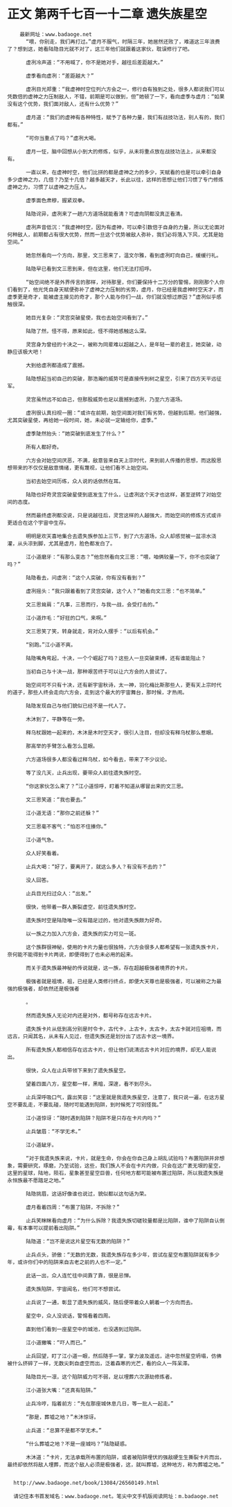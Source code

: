 # 正文 第两千七百一十二章 遗失族星空
        最新网址：www.badaoge.net
          “喂，你别走，我们再打过。”虚月不服气，时隔三年，她居然还败了，难道这三年浪费了？想到这，她看陆隐目光就不对了，这三年他们就跟着这家伙，耽误修行了吧。
      
          虚冽冷声道：“不用喊了，你不是她对手，越往后差距越大。”
      
          虚季看向虚冽：“差距越大？”
      
          虚冽目光郑重：“我虚神时空位列六方会之一，修行自有独到之处，很多人都说我们可以凭数倍的虚神之力压制敌人，不错，前期是可以做到，但”她顿了一下，看向虚季与虚月：“如果没有这个优势，我们面对敌人，还有什么优势？”
      
          虚月道：“我们的虚神有各种特性，赋予了各种力量，我们有战技功法，别人有的，我们都有。”
      
          “可你当重点了吗？”虚冽大喝。
      
          虚月一怔，脑中回想从小到大的修炼，似乎，从未将重点放在战技功法上，从来都没有。
      
          一直以来，在虚神时空，他们比拼的都是虚神之力的多少，天赋看的也是可以牵引自身多少虚神之力，几倍？乃至十几倍？越多越天才，长此以往，这样的思想让他们习惯了专门修炼虚神之力，习惯了以虚神之力压人。
      
          虚季面色肃穆，握紧双拳。
      
          陆隐诧异，虚冽来了一趟六方道场就能看清？可虚向阴都没真正看清。
      
          虚冽声音低沉：“我虚神时空，因为有虚神，可以牵引数倍于自身的力量，所以无论面对何种敌人，前期都占有很大优势，然而一旦这个优势被敌人弥补，我们必将落入下风，尤其是始空间。”
      
          她忽然看向一个方向，那里，文三思来了，温文尔雅，看到虚冽盯向自己，缓缓行礼。
      
          陆隐早已看到文三思到来，但在这里，他们无法打招呼。
      
          “始空间绝不是外界传言的那样，对待那里，你们要保持十二万分的警惕，刚刚那个人你们看到了，他光凭自身天赋便弥补了虚神之力压制的劣势，虚月，你已经是我虚神时空天才，而虚季更是奇才，能被虚主接见的奇才，那个人能与你们一战，你们就没想过原因？”虚冽似乎感触很深。
      
          她目光复杂：“灵宫突破星使，我也去始空间看到了。”
      
          陆隐了然，怪不得，原来如此，怪不得她感触这么深。
      
          灵宫身为曾经的十决之一，被称为同辈难以超越之人，是年轻一辈的君主，她突破，动静应该极大吧！
      
          大到给虚冽都造成了震撼。
      
          陆隐想起当初自己的突破，那浩瀚的威势可是直接传到树之星空，引来了四方天平远征军。
      
          灵宫虽然远不如自己，但那股威势也足以震撼到虚冽，乃至六方道场。
      
          虚冽很认真扫视一圈：“或许在前期，始空间面对我们有劣势，但越到后期，他们越强，尤其突破星使，再给她一段时间，她，未必就一定输给你，虚季。”
      
          虚季陡然抬头：“她突破到底发生了什么？”
      
          所有人都好奇。
      
          六方会对始空间厌恶，不满，敌意皆来自天上宗时代，来到前人传播的思想，而这股思想带来的不仅仅是敌意情绪，更有蔑视，让他们看不上始空间。
      
          当初去始空间历练，众人说的话依然在耳。
      
          陆隐也好奇灵宫突破星使到底发生了什么，让虚冽这个天才也这样，甚至逆转了对始空间的态度。
      
          然而最终虚冽都没说，只是说越往后，灵宫这样的人越强大，而始空间的修炼方式或许更适合在这个宇宙中生存。
      
          明明是欢天喜地集合去遗失族参加上三节，到了六方道场，众人却感觉被一盆凉水浇灌，从头凉到脚，尤其是虚月，脸色都发白了。
      
          江小道磨牙：“有那么变态？”他忽然看向文三思：“喂，咱俩较量一下，你不也突破了吗？”
      
          陆隐看去，问虚冽：“这个人突破，你有没有看到？”
      
          虚冽摇头：“我只跟着看到了灵宫突破，这个人？”她看向文三思：“也不简单。”
      
          文三思耸肩：“凡事，三思而行，与我一战，会受打击的。”
      
          江小道炸毛：“好狂的口气，来啊。”
      
          文三思笑了笑，转身就走，背对众人摆手：“以后有机会。”
      
          “别跑。”江小道不爽。
      
          陆隐嘴角弯起，十决，一个个崛起了吗？这些人一旦突破束缚，还有谁能阻止？
      
          当初自己与十决一战，那种艰苦终于可以让六方会的人尝试了。
      
          始空间可不只有十决，还有新宇宙秋诗，太一神，羽化梅比斯那些人，更有天上宗时代的道子，那些人终会走向六方会，走到这个最大的宇宙舞台，那时候，才热闹。
      
          陆隐发现自己与他们貌似已经不是一代人了。
      
          木沐到了，平静等在一旁。
      
          释乌杖跟她一起来的，木沐是木时空天才，很引人注目，但却没有释乌杖那么惹眼。
      
          那高举的手臂怎么看怎么显眼。
      
          六方道场很多人都没看过释乌杖，如今看去，带来了不少议论。
      
          等了没几天，止兵出现，要带众人前往遗失族时空。
      
          “你这家伙怎么来了？”江小道惊呼，盯着不知道从哪冒出来的文三思。
      
          文三思笑道：“我也要去。”
      
          江小道无语：“那你之前还躲？”
      
          文三思毫不客气：“怕忍不住揍你。”
      
          江小道气急。
      
          众人好笑看着。
      
          止兵大喝：“好了，要离开了，就这么多人？有没有不去的？”
      
          没人回答。
      
          止兵目光扫过众人：“出发。”
      
          很快，他带着一群人撕裂虚空，前往遗失族时空。
      
          遗失族时空是陆隐唯一没有踏足过的，他对遗失族颇为好奇。
      
          以一族之力加入六方会，遗失族的实力可见一斑。
      
          这个族群很神秘，使用的卡片力量也很独特，六方会很多人都希望有一张遗失族卡片，奈何能不能得到卡片两说，即便得到了也未必用的起来。
      
          而关于遗失族最神秘的传说就是，这一族，存在超越极强者境界的卡片。
      
          极强者就是祖境，祖，已经是人类修行终点，即便大天尊也是极强者，可以被称之为最强的极强者，却依然还是极强者
      
          。
      
          然而遗失族人无论对内还是对外，都号称存在远古卡片。
      
          遗失族卡片从低到高分别是时令卡，古代卡，上古卡，太古卡，太古卡就对应祖境，而远古，只闻其名，从未有人见过，但遗失族还是划分出了远古卡这一境界。
      
          所有遗失族人都相信存在远古卡片，但让他们说清远古卡片对应的境界，却无人能说出。
      
          很快，众人在止兵带领下来到了遗失族星空。
      
          望着四面八方，星空都一样，黑暗，深邃，看不到尽头。
      
          止兵深呼吸口气，露出笑容：“这里就是我遗失族星空，注意了，我只说一遍，在这方星空不要乱走，不要乱碰，随时可能遇到陷阱，到时候死了可别怪我。”
      
          江小道惊讶：“随时遇到陷阱？陷阱不是只存在卡片内吗？”
      
          止兵皱眉：“不学无术。”
      
          江小道龇牙。
      
          “对于我遗失族来说，卡片，就是生命，你会在你自己身上胡乱试验吗？布置陷阱并非想象，需要研究，琢磨，乃至试验，这些，我们族人不会在卡片内做，只会在这广袤无垠的星空，这里的星球，陆地，陨石，星象甚至星空巨兽，任何地方都可能被布置过陷阱，所以我遗失族是永恒族最不愿踏足之地。”
      
          陆隐挑眉，这话好像谁也说过，貌似都以这句话为荣。
      
          虚月看着四周：“布置了陷阱，不拆除？”
      
          止兵笑眯眯看向虚月：“为什么拆除？我遗失族切磋较量都是比陷阱，谁中了陷阱自认倒霉，有本事可以提前看出陷阱。”
      
          陆隐道：“岂不是说这片星空有无数的陷阱？”
      
          止兵点头，骄傲：“无数的无数，我遗失族存在多少年，尝试在星空布置陷阱就有多少年，或许你们中的陷阱来自古老之前的人也不一定。”
      
          此话一出，众人连忙往中间靠了靠，很是忌惮。
      
          遗失族陷阱，宇宙闻名，他们可不想尝试。
      
          止兵说了一通，彰显了遗失族的威风，随后便带着众人朝着一个方向而去。
      
          星空中，众人没说话，警惕看着四周。
      
          直到他们看到一座星空中的城池，也没遇到过陷阱。
      
          江小道撇嘴：“吓人而已。”
      
          止兵回望，盯了江小道一眼，然后随手一掌，掌力波及遥远，途中忽然星空坍塌，仿佛被什么挤碎了一样，无数尖刺自虚空而出，泛着森寒的光芒，看的众人一阵呆滞。
      
          陆隐目光一凛，这个陷阱威力可不弱，足以埋葬六次源劫修炼者。
      
          江小道张大嘴：“还真有陷阱。”
      
          止兵冷哼，指着前方：“先在那座城休息几日，等一批人一起走。”
      
          “那是，葬墟之地？”木沐惊讶。
      
          止兵道：“总算不是都不学无术。”
      
          “什么葬墟之地？不是一座城吗？”陆隐疑惑。
      
          木沐道：“卡片，无法承载所布置的陷阱，或者被陷阱埋伏的强敌硬生生撕裂卡片而出，最终却依然将敌人埋葬，而这个敌人必须是极强者，这，就叫葬墟，这种地方，称为葬墟之地。”
      
      
      http://www.badaoge.net/book/13084/26560149.html
      
      请记住本书首发域名：www.badaoge.net。笔尖中文手机版阅读网址：m.badaoge.net